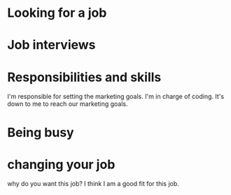 # Looking for a job
 
# Job interviews

# Responsibilities and skills
 I'm responsible for setting the marketing goals. 
 I'm in charge of coding. 
 It's down to me to reach our marketing goals.

# Being busy

# changing your job


why do you want this job?
I think I am a good fit for this job.

